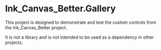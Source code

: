 # Ink_Canvas_Better.Gallery

This project is designed to demonstrate and test the custom controls from the Ink_Canvas_Better project.

It is not a library and is not intended to be used as a dependency in other projects.
